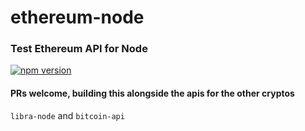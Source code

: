 # ethereum-node
### Test Ethereum API for Node

[![npm version](https://badge.fury.io/js/ethereum-node.svg)](https://badge.fury.io/js/ethereum-node)


#### PRs welcome, building this alongside the apis for the other cryptos
`libra-node` and `bitcoin-api`